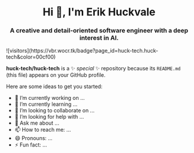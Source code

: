 <h1 align="center">Hi 👋, I'm Erik Huckvale</h1>
<h3 align="center">A creative and detail-oriented software engineer with a deep interest in AI.</h3>
![visitors](https://vbr.wocr.tk/badge?page_id=huck-tech.huck-tech&color=00cf00)

**huck-tech/huck-tech** is a ✨ _special_ ✨ repository because its `README.md` (this file) appears on your GitHub profile.

Here are some ideas to get you started:

- 🔭 I’m currently working on ...
- 🌱 I’m currently learning ...
- 👯 I’m looking to collaborate on ...
- 🤔 I’m looking for help with ...
- 💬 Ask me about ...
- 📫 How to reach me: ...
- 😄 Pronouns: ...
- ⚡ Fun fact: ...

